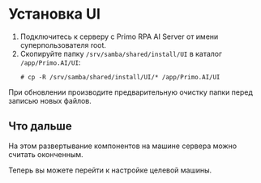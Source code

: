 # Установка UI 

1. Подключитесь к серверу с Primo RPA AI Server от имени суперпользователя root. 
2. Скопируйте папку `/srv/samba/shared/install/UI` в каталог `/app/Primo.AI/UI`:
   ```
   # cp -R /srv/samba/shared/install/UI/* /app/Primo.AI/UI
   ```

При обновлении производите предварительную очистку папки перед записью новых файлов.

## Что дальше

На этом развертывание компонентов на машине сервера можно считать оконченным. 

Теперь вы можете перейти к настройке целевой машины.
